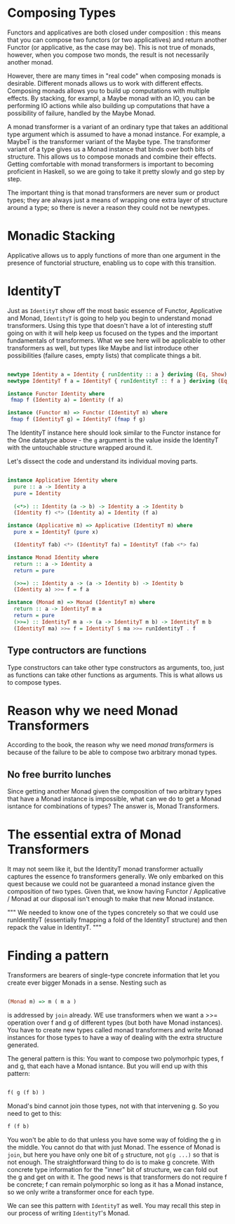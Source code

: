 # Composing Types

Functors and applicatives are both closed under composition : this means that
you can compose two functors (or two applicatives) and return another Functor
(or applicative, as the case may be). This is not true of monads, however, when
you compose two monds, the result is not necessarily another monad.

However, there are many times in "real code" when composing monads is
desirable. Different monads allows us to work with different effects. Composing
monads allows you to build up computations with multiple effects. By stacking,
for exampl, a Maybe monad with an IO, you can be performing IO actions while
also building up computations that have a possibility of failure, handled by
the Maybe Monad.

A monad transformer is a variant of an ordinary type that takes an
additional type argument which is assumed to have a monad instance. For
example, a MaybeT is the transformer variant of the Maybe type. The transformer
variant of a type gives us a Monad instance that binds over both bits of
structure. This allows us to compose monads and combine their effects. Getting
comfortable with monad transformers is important to becoming proficient in
Haskell, so we are going to take it pretty slowly and go step by step.

The important thing is that monad transformers are never sum or product types;
they are always just a means of wrapping one extra layer of structure around a
type; so there is never a reason they could not be newtypes.


# Monadic Stacking

Applicative allows us to apply functions of more than one argument in the
presence of functorial structure, enabling us to cope with this transition.

# IdentityT 

Just as `IdentityT` show off the most basic essence of Functor, Applicative and
Monad, `IdentityT` is going to help you begin to understand monad transformers.
Using this type that doesn't have a lot of interesting stuff going on with it
will help keep us focused on the types and the important fundamentals of
transformers. What we see here will be applicable to other transformers as
well, but types like Maybe and list introduce other possibilities (failure
cases, empty lists) that complicate things a bit.

```haskell

newtype Identity a = Identity { runIdentity :: a } deriving (Eq, Show) 
newtype IdentityT f a = IdentityT { runIdentityT :: f a } deriving (Eq, Show) 

instance Functor Identity where
 fmap f (Identity a) = Identity (f a)

instance (Functor m) => Functor (IdentityT m) where
 fmap f (IdentityT g) = IdentityT (fmap f g)

```

The IdentityT instance here should look similar to the Functor instance for the
One datatype above - the `g` argument is the value inside the IdentityT with the
untouchable structure wrapped around it. 

Let's dissect the code and understand its individual moving parts.

```haskell

instance Applicative Identity where
  pure :: a -> Identity a
  pure = Identity
  
  (<*>) :: Identity (a -> b) -> Identity a -> Identity b
  (Identity f) <*> (Identity a) = Identity (f a) 

instance (Applicative m) => Applicative (IdentityT m) where
  pure x = IdentityT (pure x)

  (IdentityT fab) <*> (IdentityT fa) = IdentityT (fab <*> fa)

instance Monad Identity where
  return :: a -> Identity a
  return = pure

  (>>=) :: Identity a -> (a -> Identity b) -> Identity b
  (Identity a) >>= f = f a

instance (Monad m) => Monad (IdentityT m) where
  return :: a -> IdentityT m a
  return = pure
  (>>=) :: IdentityT m a -> (a -> IdentityT m b) -> IdentityT m b
  (IdentityT ma) >>= f = IdentityT $ ma >>= runIdentityT . f

```

## Type contructors are functions

Type constructors can take other type constructors as arguments, too, just as
functions can take other functions as arguments. This is what allows us to
compose types.

# Reason why we need Monad Transformers

According to the book, the reason why we need _monad transformers_ is because
of the failure to be able to compose two arbitrary monad types.

## No free burrito lunches

Since getting another Monad given the composition of two arbitrary types that
have a Monad instance is impossible, what can we do to get a Monad isntance
for combinations of types? The answer is, Monad Transformers.

# The essential extra of Monad Transformers

It may not seem like it, but the IdentityT monad transformer actually captures
the essence fo transformers generally. We only embarked on this quest because
we could not be guaranteed a monad instance given the composition of two types.
Given that, we know having Functor / Applicative / Monad at our disposal isn't
enough to make that new Monad instance.

"""
We needed to know one of the types concretely so that we could use runIdentityT
(essentially fmapping a fold of the IdentityT structure) and then repack the
value in IdentityT.
"""

# Finding a pattern

Transformers are bearers of single-type concrete information that let you
create ever bigger Monads in a sense. Nesting such as 
```haskell

(Monad m) => m ( m a ) 

```

is addressed by `join` already. WE use transformers when we want a >>=
operation over f and g of different types (but both have Monad instances). You
have to create new types called monad transformers and write Monad instances
for those types to have a way of dealing with the extra structure generated. 

The general pattern is this: You want to compose two polymorhpic types, f and
g, that each have a Monad isntance. But you will end up with this pattern:

```haskell

f( g (f b) )

```

Monad's bind cannot join those types, not with that intervening g. So you need
to get to this:

```haskell
f (f b) 
```

You won't be able to do that unless you have some way of folding the g in the
middle. You cannot do that with just Monad. The essence of Monad is `join`, but
here you have only one bit of `g` structure, not `g(g ...)` so that is not
enough. The straightforward thing to do is to make g concrete. With concrete
type information for the "inner" bit of structure, we can fold out the g and
get on with it. The good news is that transformers do not require f be
concrete; f can remain polymorphic so long as it has a Monad instance, so we
only write a transformer once for each type.

We can see this pattern with `IdentityT` as well. You may recall this step in
our process of writing `IdentityT`'s Monad.


